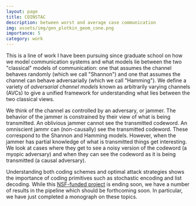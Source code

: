 ```yaml
---
layout: page
title: COINSTAC
description: between worst and average case communication
img: assets/img/gen_plotkin_geom_cone.png
importance: 5
category: work
---
```


This is a line of work I have been pursuing since graduate school on how we model communication systems and what models lie between the two "classical" models of communication: one that assumes the channel behaves randomly (which we call "Shannon") and one that assumes the channel can behave adversarially (which we call "Hamming"). We define a variety of *adversarial channel models* known as arbitrarily varying channels (AVCs) to give a unified framework for understanding what lies between the two classical views.

We think of the channel as controlled by an adversary, or jammer. The behavior of the jammer is constrained by their view of what is being transmitted. An oblivious jammer cannot see the transmitted codeword. An omniscient jammr can (non-causally) see the transmitted codeword. These correspond to the Shannon and Hamming models. However, when the jammer has partial knowledge of what is transmitted things get interesting. We look at cases where they get to see a noisy version of the codeword (a myopic adversary) and when they can see the codeword as it is being transmitted  (a causal adversary). 

Understanding both coding schemes and optimal attack strategies shows the importance of coding primitives such as stochastic encoding and list decoding. While this [NSF-funded project](https://www.nsf.gov/awardsearch/showAward?AWD_ID=1909468) is ending soon, we have a number of results in the pipeline which should be forthcoming soon. In particular, we have just completed a monograph on these topics.